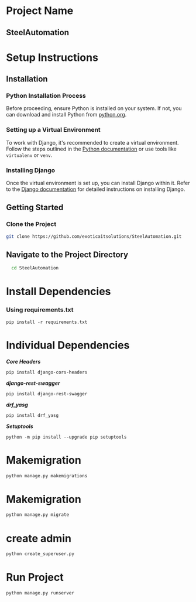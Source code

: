 # Project Name
## SteelAutomation

# Setup Instructions

## Installation

### Python Installation Process
Before proceeding, ensure Python is installed on your system. If not, you can download and install Python from [python.org](https://www.python.org/downloads/).

### Setting up a Virtual Environment
To work with Django, it's recommended to create a virtual environment. Follow the steps outlined in the [Python documentation](https://docs.python.org/3/tutorial/venv.html) or use tools like `virtualenv` or `venv`.

### Installing Django
Once the virtual environment is set up, you can install Django within it. Refer to the [Django documentation](https://docs.djangoproject.com/en/stable/intro/install/) for detailed instructions on installing Django.

## Getting Started

### Clone the Project
```bash
git clone https://github.com/exoticaitsolutions/SteelAutomation.git
```

## Navigate to the Project Directory

```bash
  cd SteelAutomation
```

# Install Dependencies
### Using requirements.txt
```
pip install -r requirements.txt
```

# Individual Dependencies

***Core Headers***
```
pip install django-cors-headers
```

***django-rest-swagger***
```
pip install django-rest-swagger
```
***drf_yasg***
```
pip install drf_yasg
```

***Setuptools***
```
python -m pip install --upgrade pip setuptools
```

# Makemigration
```bash
python manage.py makemigrations
```

# Makemigration
```bash
python manage.py migrate
```

# create admin
```bash
python create_superuser.py
```

# Run Project
```bash
python manage.py runserver
```


